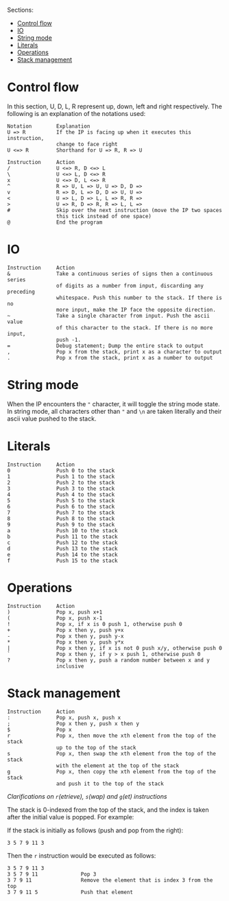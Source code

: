 Sections:
 - [Control flow](#control-flow)
 - [IO](#io)
 - [String mode](#string-mode)
 - [Literals](#literals)
 - [Operations](#operations)
 - [Stack management](#stack-management)

# Control flow
In this section, U, D, L, R represent up, down, left and right
respectively. The following is an explanation of the notations used:
```
Notation        Explanation
U => R          If the IP is facing up when it executes this instruction,
                change to face right
U <=> R         Shorthand for U => R, R => U
```
```
Instruction     Action
/               U <=> R, D <=> L
\               U <=> L, D <=> R
x               U <=> D, L <=> R
^               R => U, L => U, U => D, D => 
v               R => D, L => D, D => U, U =>
<               U => L, D => L, L => R, R =>
>               U => R, D => R, R => L, L =>
#               Skip over the next instruction (move the IP two spaces
                this tick instead of one space)
@               End the program
```

# IO
```
Instruction     Action
&               Take a continuous series of signs then a continuous series
                of digits as a number from input, discarding any preceding
                whitespace. Push this number to the stack. If there is no
                more input, make the IP face the opposite direction.
~               Take a single character from input. Push the ascii value
                of this character to the stack. If there is no more input,
                push -1.
=               Debug statement; Dump the entire stack to output
,               Pop x from the stack, print x as a character to output
.               Pop x from the stack, print x as a number to output
```

# String mode
When the IP encounters the `"` character, it will toggle the string mode
state. In string mode, all characters other than `"` and `\n` are taken
literally and their ascii value pushed to the stack.

# Literals
```
Instruction     Action
0               Push 0 to the stack
1               Push 1 to the stack
2               Push 2 to the stack
3               Push 3 to the stack
4               Push 4 to the stack
5               Push 5 to the stack
6               Push 6 to the stack
7               Push 7 to the stack
8               Push 8 to the stack
9               Push 9 to the stack
a               Push 10 to the stack
b               Push 11 to the stack
c               Push 12 to the stack
d               Push 13 to the stack
e               Push 14 to the stack
f               Push 15 to the stack
```

# Operations
```
Instruction     Action
)               Pop x, push x+1
(               Pop x, push x-1
!               Pop x, if x is 0 push 1, otherwise push 0
+               Pop x then y, push y+x
-               Pop x then y, push y-x
*               Pop x then y, push y*x
|               Pop x then y, if x is not 0 push x/y, otherwise push 0
`               Pop x then y, if y > x push 1, otherwise push 0
?               Pop x then y, push a random number between x and y
                inclusive
```

# Stack management
```
Instruction     Action
:               Pop x, push x, push x
;               Pop x then y, push x then y
$               Pop x
r               Pop x, then move the xth element from the top of the stack
                up to the top of the stack
s               Pop x, then swap the xth element from the top of the stack
                with the element at the top of the stack
g               Pop x, then copy the xth element from the top of the stack
                and push it to the top of the stack
```

*Clarifications on `r`(etrieve), `s`(wap) and `g`(et) instructions*

The stack is 0-indexed from the top of the stack, and the index is taken
after the initial value is popped. For example:

If the stack is initially as follows (push and pop from the right):
```
3 5 7 9 11 3
```
Then the `r` instruction would be executed as follows:
```
3 5 7 9 11 3
3 5 7 9 11              Pop 3
3 7 9 11                Remove the element that is index 3 from the top
3 7 9 11 5              Push that element
```
